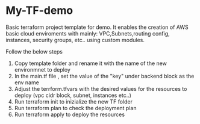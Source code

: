 # My-TF-demo
Basic terraform project template for demo. 
It enables the creation of AWS basic cloud enviroments with mainly: VPC,Subnets,routing config, instances, security groups, etc.. using custom modules.  

Follow the below steps

1. Copy template folder and rename it with the name of the new environmnet to deploy
2. In the main.tf file , set the value of the "key" under backend block as the env name 
3. Adjust the terrform.tfvars with the desired values for the resources to deploy (vpc cidr block, subnet, instances etc..)  
4. Run terraform init to inizialize the new TF folder
5. Run terraform plan to check the deployment plan
6. Run terraform apply to deploy the resources 


